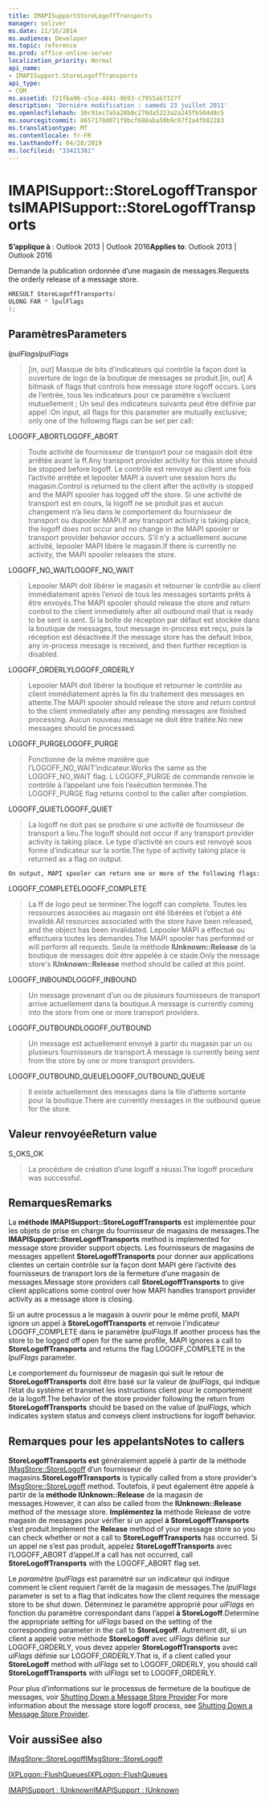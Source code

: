 ```yaml
---
title: IMAPISupportStoreLogoffTransports
manager: soliver
ms.date: 11/16/2014
ms.audience: Developer
ms.topic: reference
ms.prod: office-online-server
localization_priority: Normal
api_name:
- IMAPISupport.StoreLogoffTransports
api_type:
- COM
ms.assetid: f21fba96-c5ca-4d41-9b93-c7955ab7327f
description: 'Derniére modification : samedi 23 juillet 2011'
ms.openlocfilehash: 30c91ec7a5a28b0c270da5223a2a245fb504d8c5
ms.sourcegitcommit: 8657170d071f9bcf680aba50b9c07f2a4fb82283
ms.translationtype: MT
ms.contentlocale: fr-FR
ms.lasthandoff: 04/28/2019
ms.locfileid: "33421381"
---
```

# <a name="imapisupportstorelogofftransports"></a><span data-ttu-id="e7f78-103">IMAPISupport::StoreLogoffTransports</span><span class="sxs-lookup"><span data-stu-id="e7f78-103">IMAPISupport::StoreLogoffTransports</span></span>

  
  
<span data-ttu-id="e7f78-104">**S’applique à** : Outlook 2013 | Outlook 2016</span><span class="sxs-lookup"><span data-stu-id="e7f78-104">**Applies to**: Outlook 2013 | Outlook 2016</span></span> 
  
<span data-ttu-id="e7f78-105">Demande la publication ordonnée d’une magasin de messages.</span><span class="sxs-lookup"><span data-stu-id="e7f78-105">Requests the orderly release of a message store.</span></span>
  
```cpp
HRESULT StoreLogoffTransports(
ULONG FAR * lpulFlags
);
```

## <a name="parameters"></a><span data-ttu-id="e7f78-106">Paramètres</span><span class="sxs-lookup"><span data-stu-id="e7f78-106">Parameters</span></span>

 <span data-ttu-id="e7f78-107">_lpulFlags_</span><span class="sxs-lookup"><span data-stu-id="e7f78-107">_lpulFlags_</span></span>
  
> <span data-ttu-id="e7f78-108">[in, out] Masque de bits d’indicateurs qui contrôle la façon dont la ouverture de logo de la boutique de messages se produit.</span><span class="sxs-lookup"><span data-stu-id="e7f78-108">[in, out] A bitmask of flags that controls how message store logoff occurs.</span></span> <span data-ttu-id="e7f78-109">Lors de l’entrée, tous les indicateurs pour ce paramètre s’excluent mutuellement ; Un seul des indicateurs suivants peut être définie par appel :</span><span class="sxs-lookup"><span data-stu-id="e7f78-109">On input, all flags for this parameter are mutually exclusive; only one of the following flags can be set per call:</span></span>
    
<span data-ttu-id="e7f78-110">LOGOFF_ABORT</span><span class="sxs-lookup"><span data-stu-id="e7f78-110">LOGOFF_ABORT</span></span> 
  
> <span data-ttu-id="e7f78-111">Toute activité de fournisseur de transport pour ce magasin doit être arrêtée avant la ff.</span><span class="sxs-lookup"><span data-stu-id="e7f78-111">Any transport provider activity for this store should be stopped before logoff.</span></span> <span data-ttu-id="e7f78-112">Le contrôle est renvoyé au client une fois l’activité arrêtée et lepooler MAPI a ouvert une session hors du magasin.</span><span class="sxs-lookup"><span data-stu-id="e7f78-112">Control is returned to the client after the activity is stopped and the MAPI spooler has logged off the store.</span></span> <span data-ttu-id="e7f78-113">Si une activité de transport est en cours, la logoff ne se produit pas et aucun changement n’a lieu dans le comportement du fournisseur de transport ou dupooler MAPI.</span><span class="sxs-lookup"><span data-stu-id="e7f78-113">If any transport activity is taking place, the logoff does not occur and no change in the MAPI spooler or transport provider behavior occurs.</span></span> <span data-ttu-id="e7f78-114">S’il n’y a actuellement aucune activité, lepooler MAPI libère le magasin.</span><span class="sxs-lookup"><span data-stu-id="e7f78-114">If there is currently no activity, the MAPI spooler releases the store.</span></span> 
    
<span data-ttu-id="e7f78-115">LOGOFF_NO_WAIT</span><span class="sxs-lookup"><span data-stu-id="e7f78-115">LOGOFF_NO_WAIT</span></span> 
  
> <span data-ttu-id="e7f78-116">Lepooler MAPI doit libérer le magasin et retourner le contrôle au client immédiatement après l’envoi de tous les messages sortants prêts à être envoyés.</span><span class="sxs-lookup"><span data-stu-id="e7f78-116">The MAPI spooler should release the store and return control to the client immediately after all outbound mail that is ready to be sent is sent.</span></span> <span data-ttu-id="e7f78-117">Si la boîte de réception par défaut est stockée dans la boutique de messages, tout message in-process est reçu, puis la réception est désactivée.</span><span class="sxs-lookup"><span data-stu-id="e7f78-117">If the message store has the default Inbox, any in-process message is received, and then further reception is disabled.</span></span> 
    
<span data-ttu-id="e7f78-118">LOGOFF_ORDERLY</span><span class="sxs-lookup"><span data-stu-id="e7f78-118">LOGOFF_ORDERLY</span></span> 
  
> <span data-ttu-id="e7f78-119">Lepooler MAPI doit libérer la boutique et retourner le contrôle au client immédiatement après la fin du traitement des messages en attente.</span><span class="sxs-lookup"><span data-stu-id="e7f78-119">The MAPI spooler should release the store and return control to the client immediately after any pending messages are finished processing.</span></span> <span data-ttu-id="e7f78-120">Aucun nouveau message ne doit être traitée.</span><span class="sxs-lookup"><span data-stu-id="e7f78-120">No new messages should be processed.</span></span> 
    
<span data-ttu-id="e7f78-121">LOGOFF_PURGE</span><span class="sxs-lookup"><span data-stu-id="e7f78-121">LOGOFF_PURGE</span></span> 
  
> <span data-ttu-id="e7f78-122">Fonctionne de la même manière que l’LOGOFF_NO_WAIT’indicateur.</span><span class="sxs-lookup"><span data-stu-id="e7f78-122">Works the same as the LOGOFF_NO_WAIT flag.</span></span> <span data-ttu-id="e7f78-123">L LOGOFF_PURGE de commande renvoie le contrôle à l’appelant une fois l’exécution terminée.</span><span class="sxs-lookup"><span data-stu-id="e7f78-123">The LOGOFF_PURGE flag returns control to the caller after completion.</span></span> 
    
<span data-ttu-id="e7f78-124">LOGOFF_QUIET</span><span class="sxs-lookup"><span data-stu-id="e7f78-124">LOGOFF_QUIET</span></span> 
  
> <span data-ttu-id="e7f78-125">La logoff ne doit pas se produire si une activité de fournisseur de transport a lieu.</span><span class="sxs-lookup"><span data-stu-id="e7f78-125">The logoff should not occur if any transport provider activity is taking place.</span></span> <span data-ttu-id="e7f78-126">Le type d’activité en cours est renvoyé sous forme d’indicateur sur la sortie.</span><span class="sxs-lookup"><span data-stu-id="e7f78-126">The type of activity taking place is returned as a flag on output.</span></span>
    
    On output, MAPI spooler can return one or more of the following flags:
    
<span data-ttu-id="e7f78-127">LOGOFF_COMPLETE</span><span class="sxs-lookup"><span data-stu-id="e7f78-127">LOGOFF_COMPLETE</span></span> 
  
> <span data-ttu-id="e7f78-128">La ff de logo peut se terminer.</span><span class="sxs-lookup"><span data-stu-id="e7f78-128">The logoff can complete.</span></span> <span data-ttu-id="e7f78-129">Toutes les ressources associées au magasin ont été libérées et l’objet a été invalidé.</span><span class="sxs-lookup"><span data-stu-id="e7f78-129">All resources associated with the store have been released, and the object has been invalidated.</span></span> <span data-ttu-id="e7f78-130">Lepooler MAPI a effectué ou effectuera toutes les demandes.</span><span class="sxs-lookup"><span data-stu-id="e7f78-130">The MAPI spooler has performed or will perform all requests.</span></span> <span data-ttu-id="e7f78-131">Seule la méthode **IUnknown::Release** de la boutique de messages doit être appelée à ce stade.</span><span class="sxs-lookup"><span data-stu-id="e7f78-131">Only the message store's **IUnknown::Release** method should be called at this point.</span></span> 
    
<span data-ttu-id="e7f78-132">LOGOFF_INBOUND</span><span class="sxs-lookup"><span data-stu-id="e7f78-132">LOGOFF_INBOUND</span></span> 
  
> <span data-ttu-id="e7f78-133">Un message provenant d’un ou de plusieurs fournisseurs de transport arrive actuellement dans la boutique.</span><span class="sxs-lookup"><span data-stu-id="e7f78-133">A message is currently coming into the store from one or more transport providers.</span></span> 
    
<span data-ttu-id="e7f78-134">LOGOFF_OUTBOUND</span><span class="sxs-lookup"><span data-stu-id="e7f78-134">LOGOFF_OUTBOUND</span></span> 
  
> <span data-ttu-id="e7f78-135">Un message est actuellement envoyé à partir du magasin par un ou plusieurs fournisseurs de transport.</span><span class="sxs-lookup"><span data-stu-id="e7f78-135">A message is currently being sent from the store by one or more transport providers.</span></span> 
    
<span data-ttu-id="e7f78-136">LOGOFF_OUTBOUND_QUEUE</span><span class="sxs-lookup"><span data-stu-id="e7f78-136">LOGOFF_OUTBOUND_QUEUE</span></span> 
  
> <span data-ttu-id="e7f78-137">Il existe actuellement des messages dans la file d’attente sortante pour la boutique.</span><span class="sxs-lookup"><span data-stu-id="e7f78-137">There are currently messages in the outbound queue for the store.</span></span>
    
## <a name="return-value"></a><span data-ttu-id="e7f78-138">Valeur renvoyée</span><span class="sxs-lookup"><span data-stu-id="e7f78-138">Return value</span></span>

<span data-ttu-id="e7f78-139">S_OK</span><span class="sxs-lookup"><span data-stu-id="e7f78-139">S_OK</span></span> 
  
> <span data-ttu-id="e7f78-140">La procédure de création d’une logoff a réussi.</span><span class="sxs-lookup"><span data-stu-id="e7f78-140">The logoff procedure was successful.</span></span>
    
## <a name="remarks"></a><span data-ttu-id="e7f78-141">Remarques</span><span class="sxs-lookup"><span data-stu-id="e7f78-141">Remarks</span></span>

<span data-ttu-id="e7f78-142">La **méthode IMAPISupport::StoreLogoffTransports** est implémentée pour les objets de prise en charge du fournisseur de magasins de messages.</span><span class="sxs-lookup"><span data-stu-id="e7f78-142">The **IMAPISupport::StoreLogoffTransports** method is implemented for message store provider support objects.</span></span> <span data-ttu-id="e7f78-143">Les fournisseurs de magasins de messages appellent **StoreLogoffTransports** pour donner aux applications clientes un certain contrôle sur la façon dont MAPI gère l’activité des fournisseurs de transport lors de la fermeture d’une magasin de messages.</span><span class="sxs-lookup"><span data-stu-id="e7f78-143">Message store providers call **StoreLogoffTransports** to give client applications some control over how MAPI handles transport provider activity as a message store is closing.</span></span> 
  
<span data-ttu-id="e7f78-144">Si un autre processus a le magasin à ouvrir pour le même profil, MAPI ignore un appel à **StoreLogoffTransports** et renvoie l’indicateur LOGOFF_COMPLETE dans le paramètre _lpulFlags._</span><span class="sxs-lookup"><span data-stu-id="e7f78-144">If another process has the store to be logged off open for the same profile, MAPI ignores a call to **StoreLogoffTransports** and returns the flag LOGOFF_COMPLETE in the  _lpulFlags_ parameter.</span></span> 
  
<span data-ttu-id="e7f78-145">Le comportement du fournisseur de magasin qui suit le retour de **StoreLogoffTransports** doit être basé sur la valeur de  _lpulFlags_, qui indique l’état du système et transmet les instructions client pour le comportement de la logoff.</span><span class="sxs-lookup"><span data-stu-id="e7f78-145">The behavior of the store provider following the return from **StoreLogoffTransports** should be based on the value of  _lpulFlags_, which indicates system status and conveys client instructions for logoff behavior.</span></span> 
  
## <a name="notes-to-callers"></a><span data-ttu-id="e7f78-146">Remarques pour les appelants</span><span class="sxs-lookup"><span data-stu-id="e7f78-146">Notes to callers</span></span>

 <span data-ttu-id="e7f78-147">**StoreLogoffTransports est** généralement appelé à partir de la méthode [IMsgStore::StoreLogoff](imsgstore-storelogoff.md) d’un fournisseur de magasins.</span><span class="sxs-lookup"><span data-stu-id="e7f78-147">**StoreLogoffTransports** is typically called from a store provider's [IMsgStore::StoreLogoff](imsgstore-storelogoff.md) method.</span></span> <span data-ttu-id="e7f78-148">Toutefois, il peut également être appelé à partir de la **méthode IUnknown::Release** de la magasin de messages.</span><span class="sxs-lookup"><span data-stu-id="e7f78-148">However, it can also be called from the **IUnknown::Release** method of the message store.</span></span> <span data-ttu-id="e7f78-149">**Implémentez la** méthode Release de votre magasin de messages pour vérifier si un appel **à StoreLogoffTransports** s’est produit.</span><span class="sxs-lookup"><span data-stu-id="e7f78-149">Implement the **Release** method of your message store so you can check whether or not a call to **StoreLogoffTransports** has occurred.</span></span> <span data-ttu-id="e7f78-150">Si un appel ne s’est pas produit, appelez **StoreLogoffTransports** avec l’LOGOFF_ABORT d’appel.</span><span class="sxs-lookup"><span data-stu-id="e7f78-150">If a call has not occurred, call **StoreLogoffTransports** with the LOGOFF_ABORT flag set.</span></span> 
  
<span data-ttu-id="e7f78-151">Le  _paramètre lpulFlags_ est paramétré sur un indicateur qui indique comment le client requiert l’arrêt de la magasin de messages.</span><span class="sxs-lookup"><span data-stu-id="e7f78-151">The  _lpulFlags_ parameter is set to a flag that indicates how the client requires the message store to be shut down.</span></span> <span data-ttu-id="e7f78-152">Déterminez le paramètre approprié pour  _ulFlags_ en fonction du paramètre correspondant dans l’appel **à StoreLogoff**.</span><span class="sxs-lookup"><span data-stu-id="e7f78-152">Determine the appropriate setting for  _ulFlags_ based on the setting of the corresponding parameter in the call to **StoreLogoff**.</span></span> <span data-ttu-id="e7f78-153">Autrement dit, si un client a appelé votre méthode **StoreLogoff** avec  _ulFlags_ définie sur LOGOFF_ORDERLY, vous devez appeler **StoreLogoffTransports** avec  _ulFlags_ définie sur LOGOFF_ORDERLY.</span><span class="sxs-lookup"><span data-stu-id="e7f78-153">That is, if a client called your **StoreLogoff** method with  _ulFlags_ set to LOGOFF_ORDERLY, you should call **StoreLogoffTransports** with  _ulFlags_ set to LOGOFF_ORDERLY.</span></span> 
  
<span data-ttu-id="e7f78-154">Pour plus d’informations sur le processus de fermeture de la boutique de messages, voir [Shutting Down a Message Store Provider](shutting-down-a-message-store-provider.md).</span><span class="sxs-lookup"><span data-stu-id="e7f78-154">For more information about the message store logoff process, see [Shutting Down a Message Store Provider](shutting-down-a-message-store-provider.md).</span></span>
  
## <a name="see-also"></a><span data-ttu-id="e7f78-155">Voir aussi</span><span class="sxs-lookup"><span data-stu-id="e7f78-155">See also</span></span>



[<span data-ttu-id="e7f78-156">IMsgStore::StoreLogoff</span><span class="sxs-lookup"><span data-stu-id="e7f78-156">IMsgStore::StoreLogoff</span></span>](imsgstore-storelogoff.md)
  
[<span data-ttu-id="e7f78-157">IXPLogon::FlushQueues</span><span class="sxs-lookup"><span data-stu-id="e7f78-157">IXPLogon::FlushQueues</span></span>](ixplogon-flushqueues.md)
  
[<span data-ttu-id="e7f78-158">IMAPISupport : IUnknown</span><span class="sxs-lookup"><span data-stu-id="e7f78-158">IMAPISupport : IUnknown</span></span>](imapisupportiunknown.md)

